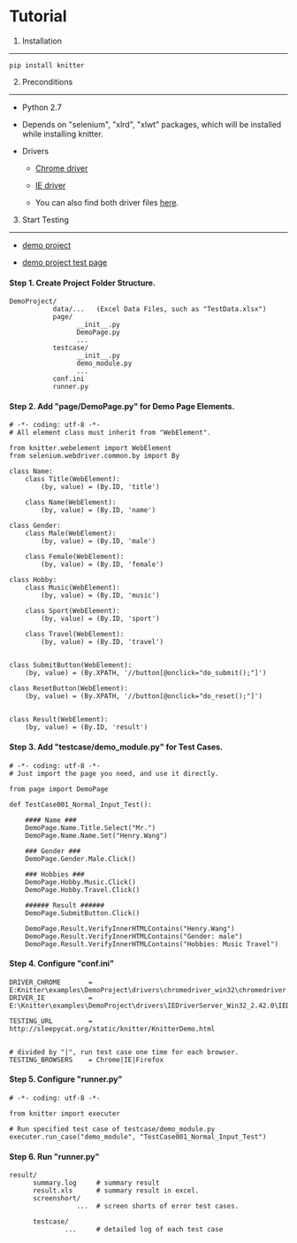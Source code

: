 Tutorial
=======================================================================

1. Installation
-----------------------------------------------------------------------

    pip install knitter


2. Preconditions
-----------------------------------------------------------------------

+ Python 2.7

+ Depends on "selenium", "xlrd", "xlwt" packages, which will be installed while installing knitter.

+ Drivers

    - [Chrome driver](http://chromedriver.storage.googleapis.com/index.html)

    - [IE driver](http://selenium-release.storage.googleapis.com/index.html)

    - You can also find both driver files [here](https://github.com/hww712/Knitter/tree/master/examples/DemoProject/drivers).



3. Start Testing
-----------------------------------------------------------------------

+ [demo project](https://github.com/hww712/Knitter/tree/master/examples/DemoProject)

+ [demo project test page](http://sleepycat.org/static/knitter/KnitterDemo.html)


#### Step 1. Create Project Folder Structure.


    DemoProject/
               data/...   (Excel Data Files, such as "TestData.xlsx")
               page/
                     __init__.py
                     DemoPage.py
                     ...
               testcase/
                     __init__.py
                     demo_module.py
                     ...
               conf.ini
               runner.py


#### Step 2. Add "page/DemoPage.py" for Demo Page Elements.


    # -*- coding: utf-8 -*-
    # All element class must inherit from "WebElement".

    from knitter.webelement import WebElement
    from selenium.webdriver.common.by import By
    
    class Name:
        class Title(WebElement):
            (by, value) = (By.ID, 'title')
        
        class Name(WebElement):
            (by, value) = (By.ID, 'name')
    
    class Gender:
        class Male(WebElement):
            (by, value) = (By.ID, 'male')
        
        class Female(WebElement):
            (by, value) = (By.ID, 'female')
    
    class Hobby:
        class Music(WebElement):
            (by, value) = (By.ID, 'music')
        
        class Sport(WebElement):
            (by, value) = (By.ID, 'sport')
        
        class Travel(WebElement):
            (by, value) = (By.ID, 'travel')
    
    
    class SubmitButton(WebElement):
        (by, value) = (By.XPATH, '//button[@onclick="do_submit();"]')
    
    class ResetButton(WebElement):
        (by, value) = (By.XPATH, '//button[@onclick="do_reset();"]')
    
    
    class Result(WebElement):
        (by, value) = (By.ID, 'result')






#### Step 3. Add "testcase/demo_module.py" for Test Cases.


    # -*- coding: utf-8 -*-
    # Just import the page you need, and use it directly.

    from page import DemoPage

    def TestCase001_Normal_Input_Test():

        #### Name ###
        DemoPage.Name.Title.Select("Mr.")
        DemoPage.Name.Name.Set("Henry.Wang")

        ### Gender ###
        DemoPage.Gender.Male.Click()

        ### Hobbies ###
        DemoPage.Hobby.Music.Click()
        DemoPage.Hobby.Travel.Click()

        ###### Result ######
        DemoPage.SubmitButton.Click()

        DemoPage.Result.VerifyInnerHTMLContains("Henry.Wang")
        DemoPage.Result.VerifyInnerHTMLContains("Gender: male")
        DemoPage.Result.VerifyInnerHTMLContains("Hobbies: Music Travel")




#### Step 4. Configure "conf.ini"
    
    DRIVER_CHROME       = E:Knitter\examples\DemoProject\drivers\chromedriver_win32\chromedriver.exe
    DRIVER_IE           = E:\Knitter\examples\DemoProject\drivers\IEDriverServer_Win32_2.42.0\IEDriverServer.exe
    
    TESTING_URL         = http://sleepycat.org/static/knitter/KnitterDemo.html
    
    
    # divided by "|", run test case one time for each browser.
    TESTING_BROWSERS    = Chrome|IE|Firefox

    



#### Step 5. Configure "runner.py"

    # -*- coding: utf-8 -*-
    
    from knitter import executer

    # Run specified test case of testcase/demo_module.py
    executer.run_case("demo_module", "TestCase001_Normal_Input_Test") 




#### Step 6. Run "runner.py"

    result/
          summary.log     # summary result
          result.xls      # summary result in excel.
          screenshort/
                     ...  # screen shorts of error test cases.
        
          testcase/
                  ...     # detailed log of each test case
    




